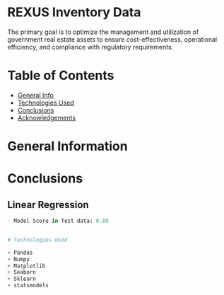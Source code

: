 # REXUS Inventory Data
The primary goal is to optimize the management and utilization of government real estate assets to ensure cost-effectiveness, operational efficiency, and compliance with regulatory requirements.

# Table of Contents

+ [General Info](#general-information)
+ [Technologies Used](#technologies-used)
+ [Conclusions](#conclusions)
+ [Acknowledgements](#acknowledgements)


# General Information 



# Conclusions

## Linear Regression  

```python
- Model Score in Test data: 0.89


# Technologies Used

+ Pandas
+ Numpy
+ Matplotlib
+ Seaborn
+ Sklearn
+ statsmodels
